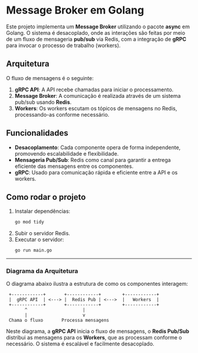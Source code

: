 # Message Broker em Golang

Este projeto implementa um **Message Broker** utilizando o pacote **async** em Golang. O sistema é desacoplado, onde as interações são feitas por meio de um fluxo de mensageria **pub/sub** via Redis, com a integração de **gRPC** para invocar o processo de trabalho (workers).

## Arquitetura

O fluxo de mensagens é o seguinte:
1. **gRPC API**: A API recebe chamadas para iniciar o processamento.
2. **Message Broker**: A comunicação é realizada através de um sistema pub/sub usando **Redis**.
3. **Workers**: Os workers escutam os tópicos de mensagens no Redis, processando-as conforme necessário.

## Funcionalidades
- **Desacoplamento**: Cada componente opera de forma independente, promovendo escalabilidade e flexibilidade.
- **Mensageria Pub/Sub**: Redis como canal para garantir a entrega eficiente das mensagens entre os componentes.
- **gRPC**: Usado para comunicação rápida e eficiente entre a API e os workers.

## Como rodar o projeto

1. Instalar dependências: 
    ```bash
    go mod tidy
    ```
2. Subir o servidor Redis.
3. Executar o servidor:
    ```bash
    go run main.go
    ```

---

### Diagrama da Arquitetura

O diagrama abaixo ilustra a estrutura de como os componentes interagem:

```
 +------------+       +------------+        +------------+
 |  gRPC API  | <---> |  Redis Pub | <--->  |   Workers  |
 +------------+       +------------+        +------------+
       ^                     |
       |                     v
 Chama o fluxo       Processa mensagens
```

Neste diagrama, a **gRPC API** inicia o fluxo de mensagens, o **Redis Pub/Sub** distribui as mensagens para os **Workers**, que as processam conforme o necessário. O sistema é escalável e facilmente desacoplado.
